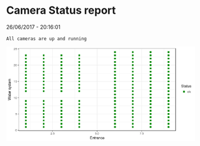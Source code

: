 Camera Status report
================
26/06/2017 - 20:16:01

    All cameras are up and running

![](camreport_files/figure-markdown_github/unnamed-chunk-2-1.png)
